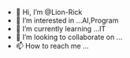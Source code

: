 - 👋 Hi, I’m @Lion-Rick
- 👀 I’m interested in ...AI,Program
- 🌱 I’m currently learning ...IT 
- 💞️ I’m looking to collaborate on ...
- 📫 How to reach me ...

<!---
Lion-Rick/Lion-Rick is a ✨ special ✨ repository because its `README.md` (this file) appears on your GitHub profile.
You can click the Preview link to take a look at your changes.
--->
